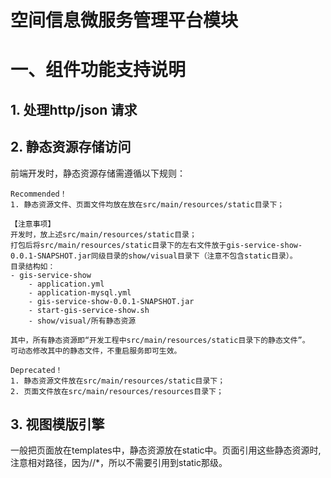 # 空间信息微服务管理平台模块

# 一、组件功能支持说明
## 1. 处理http/json 请求
## 2. 静态资源存储访问
前端开发时，静态资源存储需遵循以下规则：
```
Recommended！
1. 静态资源文件、页面文件均放在放在src/main/resources/static目录下；

【注意事项】
开发时，放上述src/main/resources/static目录；
打包后将src/main/resources/static目录下的左右文件放于gis-service-show-0.0.1-SNAPSHOT.jar同级目录的show/visual目录下（注意不包含static目录）。
目录结构如：
- gis-service-show
    - application.yml
    - application-mysql.yml
    - gis-service-show-0.0.1-SNAPSHOT.jar
    - start-gis-service-show.sh
    - show/visual/所有静态资源
    
其中，所有静态资源即“开发工程中src/main/resources/static目录下的静态文件”。
可动态修改其中的静态文件，不重启服务即可生效。
```

```
Deprecated！
1. 静态资源文件放在src/main/resources/static目录下；
2. 页面文件放在src/main/resources/resources目录下；
```

## 3. 视图模版引擎
一般把页面放在templates中，静态资源放在static中。页面引用这些静态资源时,注意相对路径，因为//*，所以不需要引用到static那级。


